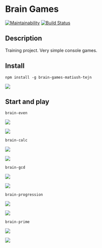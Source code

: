 # Brain Games

[![Maintainability](https://api.codeclimate.com/v1/badges/bb6e51c9cff47c91d2a7/maintainability)](https://codeclimate.com/github/matiush-tejn/backend-project-lvl1/maintainability)
[![Build Status](https://travis-ci.org/matiush-tejn/backend-project-lvl1.svg?branch=master)](https://travis-ci.org/matiush-tejn/backend-project-lvl1)

## Description

Training project. Very simple console games.

## Install

```
npm install -g brain-games-matiush-tejn
```

<a href="https://asciinema.org/a/l3YMJYpgwQ35IFAKo7vTtv1IO?autoplay=1"><img src="https://asciinema.org/a/l3YMJYpgwQ35IFAKo7vTtv1IO.svg"/></a>

## Start and play

```
brain-even
```

<a href="https://asciinema.org/a/ceptTKu6CMtxy0GxrCh71aT1v?autoplay=1"><img src="https://asciinema.org/a/ceptTKu6CMtxy0GxrCh71aT1v.svg"/></a>

<a href="https://asciinema.org/a/9YW7kZkjEWrQbC3PeqSJIC3BN?autoplay=1"><img src="https://asciinema.org/a/9YW7kZkjEWrQbC3PeqSJIC3BN.svg"/></a>

```
brain-calc
```

<a href="https://asciinema.org/a/hfKPfiv6v9BoPT8TAQAgtf3j1?autoplay=1"><img src="https://asciinema.org/a/hfKPfiv6v9BoPT8TAQAgtf3j1.svg"/></a>

<a href="https://asciinema.org/a/nBnEydd0kYuGatQzp0fouiS0b?autoplay=1"><img src="https://asciinema.org/a/nBnEydd0kYuGatQzp0fouiS0b.svg"/></a>

```
brain-gcd
```

<a href="https://asciinema.org/a/BUsW6iMmQ3DFlhtKV97jyGAAq?autoplay=1"><img src="https://asciinema.org/a/BUsW6iMmQ3DFlhtKV97jyGAAq.svg"/></a>

<a href="https://asciinema.org/a/3a4nAD7esrLAOSsCF3ciAxjko?autoplay=1"><img src="https://asciinema.org/a/3a4nAD7esrLAOSsCF3ciAxjko.svg"/></a>

```
brain-progression
```

<a href="https://asciinema.org/a/ujQObO5dNJ7cOlL3l6F2qDabD?autoplay=1"><img src="https://asciinema.org/a/ujQObO5dNJ7cOlL3l6F2qDabD.svg"/></a>

<a href="https://asciinema.org/a/0yQZJKZ4Y9ryvTMZKkBRKhxZM?autoplay=1"><img src="https://asciinema.org/a/0yQZJKZ4Y9ryvTMZKkBRKhxZM.svg"/></a>

```
brain-prime
```

<a href="https://asciinema.org/a/nXdCl7voHebW4rJJHLih135y7?autoplay=1"><img src="https://asciinema.org/a/nXdCl7voHebW4rJJHLih135y7.svg"/></a>

<a href="https://asciinema.org/a/vEgYHKyUqzp2gODnO3vzraIoz?autoplay=1"><img src="https://asciinema.org/a/vEgYHKyUqzp2gODnO3vzraIoz.svg"/></a>
